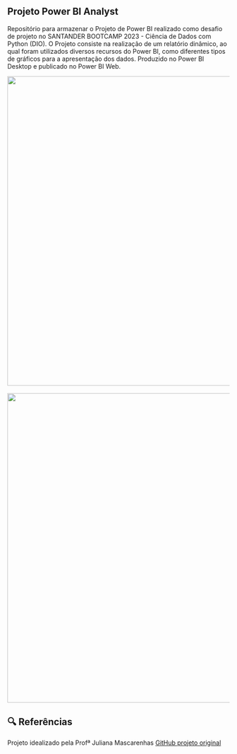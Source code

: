 ## Projeto Power BI Analyst

Repositório para armazenar o Projeto de Power BI realizado como desafio de projeto no SANTANDER BOOTCAMP 2023 - Ciência de Dados com Python (DIO).
O Projeto consiste na realização de um relatório dinâmico, ao qual foram utilizados diversos recursos do Power BI, como diferentes tipos de gráficos para a apresentação dos dados. Produzido no Power BI Desktop e publicado no Power BI Web. 

<div align="center">
<img src="https://github.com/PatriciaFalchi/Projeto_Power_BI/assets/144163815/05c08f7c-cb26-407f-8748-5ad64cf84901" width="700px" />
</div>
<br>

<div align="center">
<img src="https://github.com/PatriciaFalchi/Projeto_Power_BI/assets/144163815/0e6f971b-7219-4925-84e5-62f26cfd2820" width="700px" />
</div>

## 🔍 Referências
Projeto idealizado pela Profª Juliana Mascarenhas [GitHub projeto original](https://github.com/julianazanelatto/power_bi_analyst/tree/main/M%C3%B3dulo%202/Desafio%20de%20Projeto)
